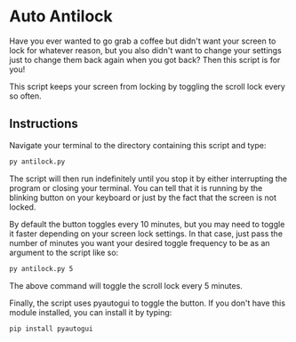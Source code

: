 # Auto Antilock

Have you ever wanted to go grab a coffee but didn't want your screen to lock for whatever reason, but you also didn't want to change your settings just to change them back again when you got back? Then this script is for you!

This script keeps your screen from locking by toggling the scroll lock every so often.

## Instructions

Navigate your terminal to the directory containing this script and type:

```bash
py antilock.py
```

The script will then run indefinitely until you stop it by either interrupting the program or closing your terminal. You can tell that it is running by the blinking button on your keyboard or just by the fact that the screen is not locked.

By default the button toggles every 10 minutes, but you may need to toggle it faster depending on your screen lock settings. In that case, just pass the number of minutes you want your desired toggle frequency to be as an argument to the script like so:

```bash
py antilock.py 5
```

The above command will toggle the scroll lock every 5 minutes.

Finally, the script uses pyautogui to toggle the button. If you don't have this module installed, you can install it by typing:

```bash
pip install pyautogui
```
